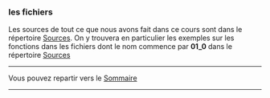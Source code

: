 

### les fichiers
Les sources de tout ce que nous avons fait dans ce cours sont dans le répertoire [Sources](../Sources/index.md).
On y trouvera en particulier
les exemples sur les fonctions dans les fichiers dont le nom commence par **01_0** dans le répertoire [Sources](../Sources/index.md)

___
Vous pouvez repartir vers le [Sommaire](99_sommaire.md)
___
